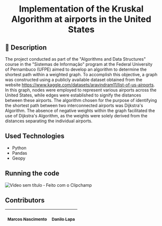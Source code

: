 <h1 align="center"> Implementation of the Kruskal Algorithm at airports in the United States</h1>

## :memo: Description
The project conducted as part of the "Algorithms and Data Structures" course in the "Sistemas de Informação" program at the Federal University of Pernambuco (UFPE) aimed to develop an algorithm to determine the shortest path within a weighted graph. To accomplish this objective, a graph was constructed using a publicly available dataset obtained from the website https://www.kaggle.com/datasets/aravindram11/list-of-us-airports. In this graph, nodes were employed to represent various airports across the United States, while edges were established to signify the distances between these airports. The algorithm chosen for the purpose of identifying the shortest path between two interconnected airports was Dijkstra's Algorithm. The absence of negative weights within the graph facilitated the use of Dijkstra's Algorithm, as the weights were solely derived from the distances separating the individual airports.

## Used Technologies
- Python
- Pandas
- Geopy
## Running the code
![Vídeo sem título ‐ Feito com o Clipchamp](https://github.com/Danilo-Lapa11/Kruskal-Algorithm/assets/131052793/a93e94ca-3259-4ce1-8322-10f2fc5c741a)





## Contributors

| [<br><sub>Marcos Nascimento</sub>](https://github.com/mvrcost) | [<br><sub>Danilo Lapa</sub>](https://github.com/Danilo-Lapa11) |
| :-----------------------------------------------------------------------------------------------------------------------------------------: | :-------------------------------------------------------------------------------------------------------------------------------------: |
